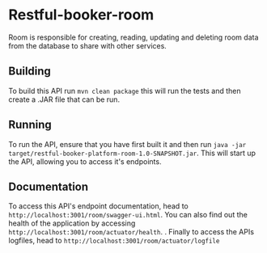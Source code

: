 # Restful-booker-room

Room is responsible for creating, reading, updating and deleting room data from the database to share with other services.

## Building

To build this API run ```mvn clean package``` this will run the tests and then create a .JAR file that can be run.

## Running

To run the API, ensure that you have first built it and then run ```java -jar target/restful-booker-platform-room-1.0-SNAPSHOT.jar```. This will start up the API, allowing you to access it's endpoints.

## Documentation

To access this API's endpoint documentation, head to ```http://localhost:3001/room/swagger-ui.html```. You can also find out the health of the application by accessing ```http://localhost:3001/room/actuator/health```. . Finally to access the APIs logfiles, head to ```http://localhost:3001/room/actuator/logfile```
